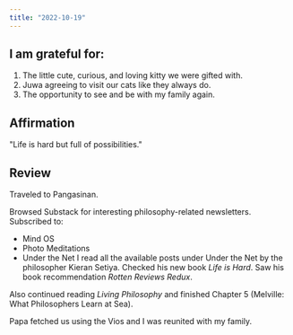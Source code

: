 ```yaml
---
title: "2022-10-19"
---
```

## I am grateful for:
1. The little cute, curious, and loving kitty we were gifted with.
2. Juwa agreeing to visit our cats like they always do.
3. The opportunity to see and be with my family again.

## Affirmation

"Life is hard but full of possibilities."

## Review

Traveled to Pangasinan.

Browsed Substack for interesting philosophy-related newsletters.
Subscribed to:
- Mind OS
- Photo Meditations
- Under the Net
I read all the available posts under Under the Net by the philosopher Kieran Setiya.
Checked his new book *Life is Hard*.
Saw his book recommendation *Rotten Reviews Redux*.

Also continued reading *Living Philosophy* and finished Chapter 5 (Melville: What Philosophers Learn at Sea).

Papa fetched us using the Vios and I was reunited with my family.